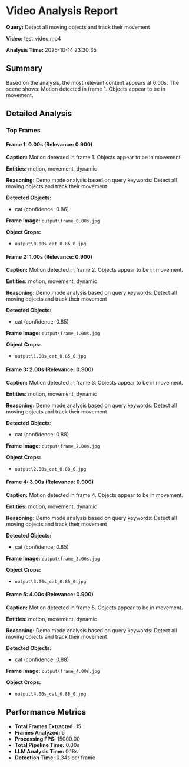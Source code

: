 # Video Analysis Report

**Query:** Detect all moving objects and track their movement

**Video:** test_video.mp4

**Analysis Time:** 2025-10-14 23:30:35

## Summary

Based on the analysis, the most relevant content appears at 0.00s. The scene shows: Motion detected in frame 1. Objects appear to be in movement.

## Detailed Analysis

### Top Frames

#### Frame 1: 0.00s (Relevance: 0.900)

**Caption:** Motion detected in frame 1. Objects appear to be in movement.

**Entities:** motion, movement, dynamic

**Reasoning:** Demo mode analysis based on query keywords: Detect all moving objects and track their movement

**Detected Objects:**
- cat (confidence: 0.86)

**Frame Image:** `output\frame_0.00s.jpg`

**Object Crops:**
- `output\0.00s_cat_0.86_0.jpg`

#### Frame 2: 1.00s (Relevance: 0.900)

**Caption:** Motion detected in frame 2. Objects appear to be in movement.

**Entities:** motion, movement, dynamic

**Reasoning:** Demo mode analysis based on query keywords: Detect all moving objects and track their movement

**Detected Objects:**
- cat (confidence: 0.85)

**Frame Image:** `output\frame_1.00s.jpg`

**Object Crops:**
- `output\1.00s_cat_0.85_0.jpg`

#### Frame 3: 2.00s (Relevance: 0.900)

**Caption:** Motion detected in frame 3. Objects appear to be in movement.

**Entities:** motion, movement, dynamic

**Reasoning:** Demo mode analysis based on query keywords: Detect all moving objects and track their movement

**Detected Objects:**
- cat (confidence: 0.88)

**Frame Image:** `output\frame_2.00s.jpg`

**Object Crops:**
- `output\2.00s_cat_0.88_0.jpg`

#### Frame 4: 3.00s (Relevance: 0.900)

**Caption:** Motion detected in frame 4. Objects appear to be in movement.

**Entities:** motion, movement, dynamic

**Reasoning:** Demo mode analysis based on query keywords: Detect all moving objects and track their movement

**Detected Objects:**
- cat (confidence: 0.85)

**Frame Image:** `output\frame_3.00s.jpg`

**Object Crops:**
- `output\3.00s_cat_0.85_0.jpg`

#### Frame 5: 4.00s (Relevance: 0.900)

**Caption:** Motion detected in frame 5. Objects appear to be in movement.

**Entities:** motion, movement, dynamic

**Reasoning:** Demo mode analysis based on query keywords: Detect all moving objects and track their movement

**Detected Objects:**
- cat (confidence: 0.88)

**Frame Image:** `output\frame_4.00s.jpg`

**Object Crops:**
- `output\4.00s_cat_0.88_0.jpg`

## Performance Metrics

- **Total Frames Extracted:** 15
- **Frames Analyzed:** 5
- **Processing FPS:** 15000.00
- **Total Pipeline Time:** 0.00s
- **LLM Analysis Time:** 0.18s
- **Detection Time:** 0.34s per frame

